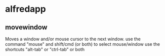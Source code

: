 # alfredapp
## movewindow
Moves a window and/or mouse cursor to the next window.
use the command "mouse" and shift/cmd (or both) to select mouse/window
use the shortcuts "alt-tab" or "ctrl-tab" or both


